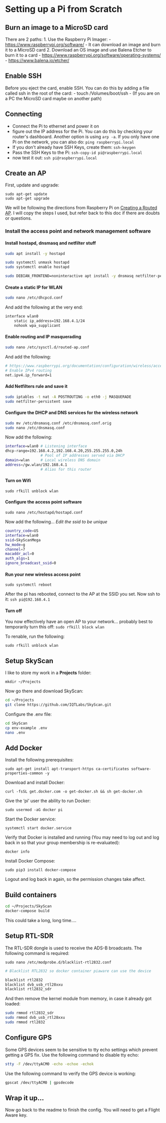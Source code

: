 # Setting up a Pi from Scratch

## Burn an image to a MicroSD card

There are 2 paths:
	1. Use the Raspberry Pi Imager:
		- https://www.raspberrypi.org/software/
		- It can download an image and burn it to a MicroSD card
	2. Download an OS image and use Balena Etcher to burn it to a card
		- https://www.raspberrypi.org/software/operating-systems/
        - https://www.balena.io/etcher/
        

## Enable SSH
Before you eject the card, enable SSH. You can do this by adding a file called ssh in the root of the card:
	- touch /Volumes/boot/ssh
    - (If you are on a PC the MicroSD card maybe on another path)

 ## Connecting
- Connect the Pi to ethernet and power it on
- figure out the IP address for the Pi. You can do this by checking your router's dashboard. Another option is using `arp -a`. If you only have one Pi on the network, you can also do: `ping raspberrypi.local`
- If you don't already have SSH Keys, create them: `ssh-keygen`
- Pass the SSH Keys to the Pi: `ssh-copy-id pi@raspberrypi.local`
- now test it out: `ssh pi@raspberrypi.local`

## Create an AP
First, update and upgrade:
````
sudo apt-get update
sudo apt-get upgrade    
````

We will be following the directions from Raspberry Pi on [Creating a Routed AP](https://www.raspberrypi.org/documentation/configuration/wireless/access-point-routed.md). I will copy the steps I used, but refer back to this doc if there are doubts or questions.

### Install the access point and network management software

#### Install hostapd, dnsmasq and netfilter stuff
```bash
sudo apt install -y hostapd
```

```bash
sudo systemctl unmask hostapd
sudo systemctl enable hostapd
```

```bash
sudo DEBIAN_FRONTEND=noninteractive apt install -y dnsmasq netfilter-persistent iptables-persistent
```

#### Create a static IP for WLAN

```bash
sudo nano /etc/dhcpcd.conf
```

And add the following at the very end: 

```bash
interface wlan0
    static ip_address=192.168.4.1/24
    nohook wpa_supplicant
```

#### Enable routing and IP masquerading
```bash
sudo nano /etc/sysctl.d/routed-ap.conf
```
And add the following:

```bash
# https://www.raspberrypi.org/documentation/configuration/wireless/access-point-routed.md
# Enable IPv4 routing
net.ipv4.ip_forward=1
```

#### Add Netfilters rule and save it
```bash
sudo iptables -t nat -A POSTROUTING -o eth0 -j MASQUERADE
sudo netfilter-persistent save
```

#### Configure the DHCP and DNS services for the wireless network

```bash
sudo mv /etc/dnsmasq.conf /etc/dnsmasq.conf.orig
sudo nano /etc/dnsmasq.conf
```

Now add the following:

```bash
interface=wlan0 # Listening interface
dhcp-range=192.168.4.2,192.168.4.20,255.255.255.0,24h
                # Pool of IP addresses served via DHCP
domain=wlan     # Local wireless DNS domain
address=/gw.wlan/192.168.4.1
                # Alias for this router
```

#### Turn on Wifi
`sudo rfkill unblock wlan`

#### Configure the access point software

`sudo nano /etc/hostapd/hostapd.conf`

Now add the following... *Edit the ssid to be unique*

```bash
country_code=US
interface=wlan0
ssid=SkyScanMega
hw_mode=g
channel=7
macaddr_acl=0
auth_algs=1
ignore_broadcast_ssid=0
```


#### Run your new wireless access point
`sudo systemctl reboot`

After the pi has rebooted, connect to the AP at the SSID you set. Now ssh to it: `ssh pi@192.168.4.1`

#### Turn off
You now effectively have an open AP to your network... probably best to temporarily turn this off:
`sudo rfkill block wlan`

To renable, run the following:

`sudo rfkill unblock wlan`


## Setup SkyScan

I like to store my work in a **Projects** folder:

`mkdir ~/Projects`

Now go there and download SkyScan:

```bash
cd ~/Projects
git clone https://github.com/IQTLabs/SkyScan.git
```

Configure the .env file:

```bash
cd SkyScan
cp env-example .env
nano .env
```

## Add Docker

Install the following prerequisites:

`sudo apt-get install apt-transport-https ca-certificates software-properties-common -y`

Download and install Docker:

`curl -fsSL get.docker.com -o get-docker.sh && sh get-docker.sh`

Give the ‘pi’ user the ability to run Docker:

`sudo usermod -aG docker pi`

Start the Docker service:

`systemctl start docker.service`

Verify that Docker is installed and running (You may need to log out and log back in so that your group membership is re-evaluated):

`docker info`

Install Docker Compose:

`sudo pip3 install docker-compose`

Logout and log back in again, so the permission changes take affect.

## Build containers

```bash
cd ~/Projects/SkyScan
docker-compose build
```

This could take a long, long time....


## Setup RTL-SDR

The RTL-SDR dongle is used to receive the ADS-B broadcasts. The following command is required:

`sudo nano /etc/modprobe.d/blacklist-rtl2832.conf`

```bash
# Blacklist RTL2832 so docker container piaware can use the device

blacklist rtl2832
blacklist dvb_usb_rtl28xxu
blacklist rtl2832_sdr
```

And then remove the kernel module from memory, in case it already got loaded:

```bash
sudo rmmod rtl2832_sdr
sudo rmmod dvb_usb_rtl28xxu
sudo rmmod rtl2832
```

## Configure GPS
Some GPS devices seem to be sensitive to tty echo settings which prevent getting a GPS fix. Use the following command to disable tty echo:

```bash
stty -F /dev/ttyACM0 -echo -echoe -echok
```

Use the following command to verify the GPS device is working:

```bash
gpscat /dev/ttyACM0 | gpsdecode
```

## Wrap it up...

Now go back to the readme to finish the config. You will need to get a Flight Aware key.